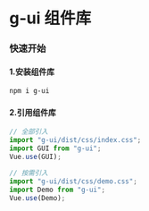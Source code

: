# g-ui 组件库

### 快速开始

#### 1.安装组件库

```bash
npm i g-ui
```

#### 2.引用组件库

```javascript
// 全部引入
import "g-ui/dist/css/index.css";
import GUI from "g-ui";
Vue.use(GUI);

// 按需引入
import "g-ui/dist/css/demo.css";
import Demo from "g-ui";
Vue.use(Demo);
```
